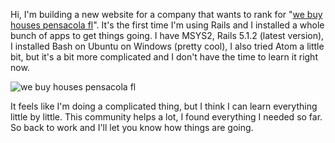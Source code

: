 Hi, I'm building a new website for a company that wants to rank for "[we buy houses pensacola fl](https://www.cmbuyshouses.com/)". It's the first time I'm using Rails and I installed a whole bunch of apps to get things going. I have MSYS2, Rails 5.1.2 (latest version), I installed Bash on Ubuntu on Windows (pretty cool), I also tried Atom a little bit, but it's a bit more complicated and I don't have the time to learn it right now.

![we buy houses pensacola fl](https://photos.zillowstatic.com/p_e/ISeg9yl9mpmc830000000000.jpg)

It feels like I'm doing a complicated thing, but I think I can learn everything little by little. This community helps a lot, I found everything I needed so far. So back to work and I'll let you know how things are going.
